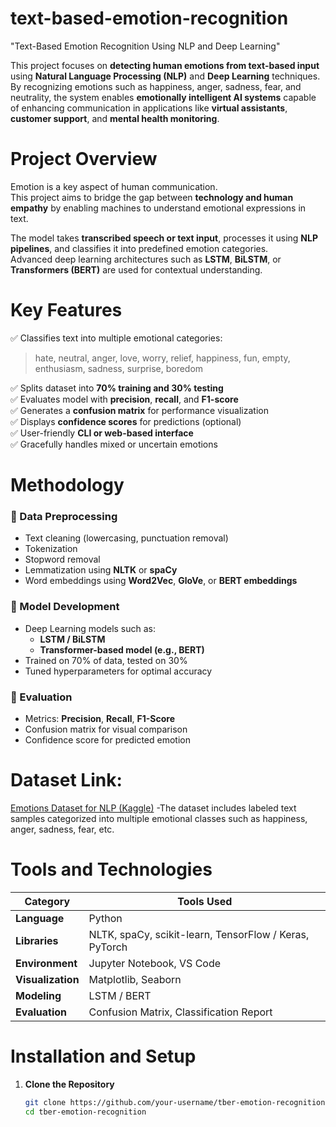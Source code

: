# text-based-emotion-recognition
"Text-Based Emotion Recognition Using NLP and Deep Learning"

This project focuses on **detecting human emotions from text-based input** using **Natural Language Processing (NLP)** and **Deep Learning** techniques.  
By recognizing emotions such as happiness, anger, sadness, fear, and neutrality, the system enables **emotionally intelligent AI systems** capable of enhancing communication in applications like **virtual assistants**, **customer support**, and **mental health monitoring**.

# Project Overview

Emotion is a key aspect of human communication.  
This project aims to bridge the gap between **technology and human empathy** by enabling machines to understand emotional expressions in text.

The model takes **transcribed speech or text input**, processes it using **NLP pipelines**, and classifies it into predefined emotion categories.  
Advanced deep learning architectures such as **LSTM**, **BiLSTM**, or **Transformers (BERT)** are used for contextual understanding.

# Key Features

✅ Classifies text into multiple emotional categories:  
> hate, neutral, anger, love, worry, relief, happiness, fun, empty, enthusiasm, sadness, surprise, boredom  

✅ Splits dataset into **70% training and 30% testing**  
✅ Evaluates model with **precision**, **recall**, and **F1-score**  
✅ Generates a **confusion matrix** for performance visualization  
✅ Displays **confidence scores** for predictions (optional)  
✅ User-friendly **CLI or web-based interface**  
✅ Gracefully handles mixed or uncertain emotions  

# Methodology

### 🔹 Data Preprocessing
- Text cleaning (lowercasing, punctuation removal)
- Tokenization
- Stopword removal
- Lemmatization using **NLTK** or **spaCy**
- Word embeddings using **Word2Vec**, **GloVe**, or **BERT embeddings**

### 🔹 Model Development
- Deep Learning models such as:
  - **LSTM / BiLSTM**
  - **Transformer-based model (e.g., BERT)**
- Trained on 70% of data, tested on 30%
- Tuned hyperparameters for optimal accuracy

### 🔹 Evaluation
- Metrics: **Precision**, **Recall**, **F1-Score**
- Confusion matrix for visual comparison
- Confidence score for predicted emotion

# Dataset Link:  
[Emotions Dataset for NLP (Kaggle)](https://www.kaggle.com/datasets/praveengovi/emotions-dataset-for-nlp)
-The dataset includes labeled text samples categorized into multiple emotional classes such as happiness, anger, sadness, fear, etc.

# Tools and Technologies

| Category | Tools Used |
|-----------|-------------|
| **Language** | Python |
| **Libraries** | NLTK, spaCy, scikit-learn, TensorFlow / Keras, PyTorch |
| **Environment** | Jupyter Notebook, VS Code |
| **Visualization** | Matplotlib, Seaborn |
| **Modeling** | LSTM / BERT |
| **Evaluation** | Confusion Matrix, Classification Report |

# Installation and Setup

1. **Clone the Repository**
   ```bash
   git clone https://github.com/your-username/tber-emotion-recognition.git
   cd tber-emotion-recognition
